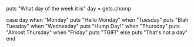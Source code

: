 puts "What day of the week it is"
day = gets.chomp

case day
when "Monday"
	puts "Hello Monday"
when "Tuesday"
	puts "Blah Tuesday"
when "Wednesday"
	puts "Hump Day!"
when "Thursday"
	puts "Almost Thursday"
when "Friday"
	puts "TGIF!"
else
	puts "That's not a day"
end